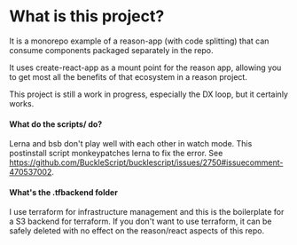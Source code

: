 # What is this project?

It is a monorepo example of a reason-app (with code splitting) that can consume components packaged separately in the repo. 

It uses create-react-app as a mount point for the reason app, allowing you to get most all the benefits of that ecosystem in a reason project.

This project is still a work in progress, especially the DX loop, but it certainly works.

#### What do the scripts/ do?

Lerna and bsb don't play well with each other in watch mode.  This postinstall script monkeypatches lerna to fix the error.  See https://github.com/BuckleScript/bucklescript/issues/2750#issuecomment-470537002.

#### What's the .tfbackend folder

I use terraform for infrastructure management and this is the boilerplate for a S3 backend for terraform.  If you don't want to use terraform, it can be safely deleted with no effect on the reason/react aspects of this repo.
